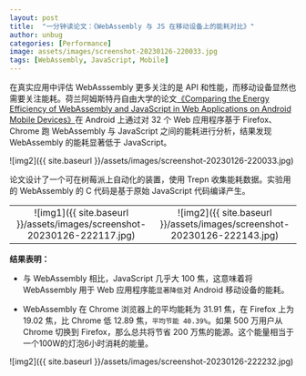 ```yaml
---
layout: post
title:  "一分钟读论文：《WebAssembly 与 JS 在移动设备上的能耗对比》"
author: unbug
categories: [Performance]
image: assets/images/screenshot-20230126-220033.jpg
tags: [WebAssembly, JavaScript, Mobile]
---
```

在真实应用中评估 WebAsssembly 更多关注的是 API 和性能，而移动设备显然也需要关注能耗。荷兰阿姆斯特丹自由大学的论文[《Comparing the Energy Efficiency of WebAssembly and JavaScript in Web Applications on Android Mobile Devices》][paper1-url]在 Android 上通过对 32 个 Web 应用程序基于 Firefox、Chrome 跑 WebAssembly 与 JavaScript 之间的能耗进行分析，结果发现 WebAssembly 的能耗显著低于 JavaScript。

![img2]({{ site.baseurl }}/assets/images/screenshot-20230126-220033.jpg)

论文设计了一个可在树莓派上自动化的装置，使用 Trepn 收集能耗数据。实验用的 WebAssembly 的 C 代码是基于原始 JavaScript 代码编译产生。

|                                       |                                       |
|:-------------------------------------:|:-------------------------------------:|
|![img1]({{ site.baseurl }}/assets/images/screenshot-20230126-222117.jpg)| ![img2]({{ site.baseurl }}/assets/images/screenshot-20230126-222143.jpg) |

**结果表明：**

- 与 WebAssembly 相比，JavaScript 几乎大 100 焦，这意味着将 WebAssembly 用于 Web 应用程序能`显著降低`对 Android 移动设备的能耗。

- WebAssembly 在 Chrome 浏览器上的平均能耗为 31.91 焦，在 Firefox 上为 19.02 焦，比 Chrome 低 12.89 焦，`平均节能 40.39%`。如果 500 万用户从 Chrome 切换到 Firefox，那么总共将节省 200 万焦的能源。这个能量相当于一个100W的灯泡6小时消耗的能量。


![img2]({{ site.baseurl }}/assets/images/screenshot-20230126-222232.jpg)


[paper1-url]: https://dl.acm.org/doi/fullHtml/10.1145/3530019.3530034